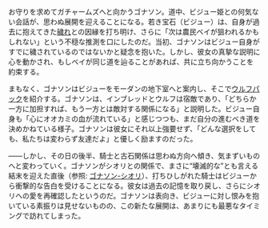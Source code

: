 <!-- title: 岩と難局の狭間で -->
<!-- relationship: Alliance -->

お守りを求めてガチャームズへと向かうゴナソン。道中、ビジュー姫との何気ない会話が、思わぬ展開を迎えることになる。若き宝石（ビジュー）は、自身が過去に抱えてきた[穢れ](https://www.youtube.com/live/BSPi8sTHdAY?si=kbE6-YQRypCFpJQ&t=715)との因縁を打ち明け、さらに「次は農民ベイが狙われるかもしれない」という不穏な推測を口にしたのだ。当初、ゴナソンはビジュー自身がすでに穢されているのではないかと疑念を抱いた。しかし、彼女の真摯な説明に心を動かされ、もしベイが同じ道を辿ることがあれば、共に立ち向かうことを約束する。

まもなく、ゴナソンはビジューをモーダンの地下室へと案内し、そこで[ウルフパック](https://www.youtube.com/live/BSPi8sTHdAY?si=mVR0jSVdL_aFNKuq&t=2616)を紹介する。ゴナソンは、インブレッドとウルフは宿敵であり、「どちらか一方に加担すれば、もう一方とは敵対する関係になる」と説明した。ビジュー自身も「心にオオカミの血が流れている」と感じつつも、まだ自分の進むべき道を決めかねている様子。ゴナソンは彼女にそれ以上強要せず、「どんな選択をしても、私たちは変わらず友達だよ」と優しく励ますのだった。

――しかし、その日の後半、騎士と古石関係は思わぬ方向へ傾き、気まずいものへと変わっていく。ゴナソンがシオリとの関係で、まさに“壊滅的な”とも言える結末を迎えた直後（参照: [ゴナソン-シオリ](#edge:gigi-shiori)）、打ちひしがれた騎士はビジューから衝撃的な告白を受けることになる。彼女は過去の記憶を取り戻し、さらにシオリへの愛を再確認したというのだ。ゴナソンは表向き、ビジューに対し恨みを抱いている素振りは見せないものの、この新たな展開は、あまりにも最悪なタイミングで訪れてしまった。

